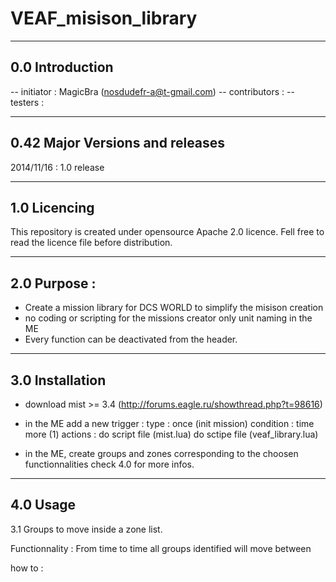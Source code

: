 VEAF_misison_library
====================


-----------------------------
0.0 Introduction
-----------------------------
-- initiator    : MagicBra (nosdudefr-a@t-gmail.com)
-- contributors : 
-- testers      :


-----------------------------
0.42 Major Versions and releases
-----------------------------
2014/11/16 : 1.0 release

-----------------------------
1.0 Licencing
-----------------------------
This repository is created under opensource Apache 2.0 licence.
Fell free to read the licence file before distribution. 

----------------------------
2.0 Purpose : 
-----------------------------
- Create a mission library for DCS WORLD to simplify the misison creation 
- no coding or scripting for the missions creator only unit naming in the ME
- Every function can be deactivated from the header.

-----------------------------
3.0 Installation 
-----------------------------

- download mist >= 3.4 (http://forums.eagle.ru/showthread.php?t=98616)
- in the ME add a new trigger :
  type : once (init mission)
  condition : time more (1) 
  actions :
      do script file (mist.lua)
      do sctipe file (veaf_library.lua)
      
- in the ME, create groups and zones corresponding to the choosen functionnalities
  check 4.0 for more infos.

-----------------------------
4.0 Usage
-----------------------------
3.1 Groups to move inside a zone list.

Functionnality : 
From time to time all groups identified will move between

how to :

